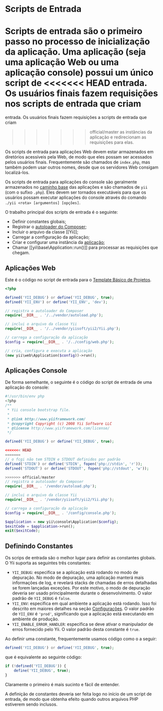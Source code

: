 Scripts de Entrada
==================

Scripts de entrada são o primeiro passo no processo de inicialização da aplicação.
Uma aplicação (seja uma aplicação Web ou uma aplicação console) possui um único script de
<<<<<<< HEAD
entrada. Os usuários finais fazem requisições nos scripts de entrada que criam
=======
entrada. Os usuários finais fazem requisições a scripts de entrada que criam
>>>>>>> official/master
as instâncias da aplicação e redirecionam as requisições para elas.

Os scripts de entrada para aplicações Web devem estar armazenados em diretórios
acessíveis pela Web, de modo que eles possam ser acessados pelos usuários finais.
Frequentemente são chamados de `index.php`, mas também podem usar outros nomes,
desde que os servidores Web consigam localizá-los.

Os scripts de entrada para aplicações do console são geralmente armazenados no
[caminho base](structure-applications.md) das aplicações e são chamados de `yii`
(com o sufixo `.php`). Eles devem ser tornados executáveis para que os usuários
possam executar aplicações do console através do comando
`./yii <rota> [argumentos] [opções]`.

O trabalho principal dos scripts de entrada é o seguinte:

* Definir constantes globais;
* Registrar o [autoloader do Composer](https://getcomposer.org/doc/01-basic-usage.md#autoloading);
* Incluir o arquivo da classe [[Yii]];
* Carregar a configuração da aplicação;
* Criar e configurar uma instância da [aplicação](structure-applications.md);
* Chamar [[yii\base\Application::run()]] para processar as requisições que chegam.


## Aplicações Web <span id="web-applications"></span>

Este é o código no script de entrada para o [Template Básico de Projetos](start-installation.md).

```php
<?php

defined('YII_DEBUG') or define('YII_DEBUG', true);
defined('YII_ENV') or define('YII_ENV', 'dev');

// registra o autoloader do Composer
require(__DIR__ . '/../vendor/autoload.php');

// inclui o arquivo da classe Yii
require(__DIR__ . '/../vendor/yiisoft/yii2/Yii.php');

// carrega a configuração da aplicação
$config = require(__DIR__ . '/../config/web.php');

// cria, configura e executa a aplicação
(new yii\web\Application($config))->run();
```


## Aplicações Console <span id="console-applications"></span>

De forma semelhante, o seguinte é o código do script de entrada de uma aplicação
do console:

```php
#!/usr/bin/env php
<?php
/**
 * Yii console bootstrap file.
 *
 * @link http://www.yiiframework.com/
 * @copyright Copyright (c) 2008 Yii Software LLC
 * @license http://www.yiiframework.com/license/
 */

defined('YII_DEBUG') or define('YII_DEBUG', true);

<<<<<<< HEAD
=======
// o fcgi não tem STDIN e STDOUT definidos por padrão
defined('STDIN') or define('STDIN', fopen('php://stdin', 'r'));
defined('STDOUT') or define('STDOUT', fopen('php://stdout', 'w'));

>>>>>>> official/master
// registra o autoloader do Composer
require(__DIR__ . '/vendor/autoload.php');

// inclui o arquivo da classe Yii
require(__DIR__ . '/vendor/yiisoft/yii2/Yii.php');

// carrega a configuração da aplicação
$config = require(__DIR__ . '/config/console.php');

$application = new yii\console\Application($config);
$exitCode = $application->run();
exit($exitCode);
```


## Definindo Constantes <span id="defining-constants"></span>

Os scrips de entrada são o melhor lugar para definir as constantes globais. O
Yii suporta as seguintes três constantes:

* `YII_DEBUG`: especifica se a aplicação está rodando no modo de depuração. No
  modo de depuração, uma aplicação manterá mais informações de log, e revelará
  stacks de chamadas de erros detalhadas se forem lançadas exceções. Por este
  motivo, o modo de depuração deveria ser usado principalmente durante o
  desenvolvimento. O valor padrão de `YII_DEBUG` é `false`.
* `YII_ENV`: especifica em qual ambiente a aplicação está rodando. Isso foi
  descrito em maiores detalhes na seção [Configurações](concept-configurations.md#environment-constants).
  O valor padrão de `YII_ENV` é `'prod'`, significando que a aplicação está
  executando em ambiente de produção.
* `YII_ENABLE_ERROR_HANDLER`: especifica se deve ativar o manipulador de erros
  fornecido pelo Yii. O valor padrão desta constante é `true`.

Ao definir uma constante, frequentemente usamos código como o a seguir:

```php
defined('YII_DEBUG') or define('YII_DEBUG', true);
```

que é equivalente ao seguinte código:

```php
if (!defined('YII_DEBUG')) {
    define('YII_DEBUG', true);
}
```

Claramente o primeiro é mais sucinto e fácil de entender.

A definição de constantes deveria ser feita logo no início de um script de entrada,
de modo que obtenha efeito quando outros arquivos PHP estiverem sendo inclusos.
